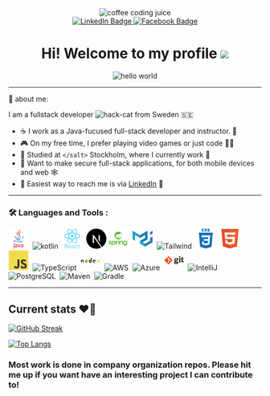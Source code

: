 <div id="header" align="center">
 <img src="https://media1.giphy.com/media/pQkgcbJTrvg1B3hJXv/giphy.gif?cid=ecf05e47gmttavfsga4iv5v85vig3vl1uqoy98v72d2s3eod&rid=giphy.gif&ct=s" width="200" alt="coffee coding juice"/>
  <div id="badges" align="center">
    <a href="https://www.linkedin.com/in/felixandreberg/">
    <img src="https://img.shields.io/badge/LinkedIn-blue?style=for-the-badge&logo=linkedin&logoColor=white" alt="LinkedIn Badge"/>
  </a>
  <a href="https://www.facebook.com/bacongubbe/">
    <img src="https://img.shields.io/badge/facebook-blue?style=for-the-badge&logo=facebook&logoColor=white" alt="Facebook Badge"/>
  </a>
  </div>
  <h1>
  Hi! Welcome to my profile
  <img src="https://media.giphy.com/media/hvRJCLFzcasrR4ia7z/giphy.gif" width="30px"/>
</h1>
</div>
<div align="center">
  <img src="https://www.wingstechsolutions.com/wp-content/uploads/2022/03/full-stack-development.gif" width="700" alt="hello world"/>
</div>
 
---

📝 about me: 

I am a fullstack developer <img src="https://media.giphy.com/media/WUlplcMpOCEmTGBtBW/giphy.gif" alt="hack-cat" width="30"> from Sweden 🇸🇪

- ☕ I work as a Java-fucused full-stack developer and instructor. 🍃
- 🎮 On my free time, I prefer playing video games or just code 👨‍💻
- 🧂 Studied at `</salt>` Stockholm, where I currently work 💪
- 📱 Want to make secure full-stack applications, for both mobile devices and web 🕸️
- 🔗 Easiest way to reach me is via [LinkedIn](https://https://www.linkedin.com/in/felixandreberg/) 🤙

---
### :hammer_and_wrench: Languages and Tools :

<div>
  <img src="https://github.com/devicons/devicon/blob/master/icons/java/java-original-wordmark.svg" title="Java" alt="Java" width="40" height="40"/>&nbsp;
  <img src="https://upload.wikimedia.org/wikipedia/commons/3/37/Kotlin_Icon_2021.svg" title="Kotlin" alt="kotlin" width="40" height="40" />&nbsp;
  <img src="https://github.com/devicons/devicon/blob/master/icons/react/react-original-wordmark.svg" title="React" alt="React" width="40" height="40"/>&nbsp;
  <img src="https://github.com/devicons/devicon/blob/master/icons/nextjs/nextjs-original.svg" title="NextJS" alt="NextJS" width="40" height="40" />
  <img src="https://github.com/devicons/devicon/blob/master/icons/spring/spring-original-wordmark.svg" title="Spring" alt="Spring" width="40" height="40"/>&nbsp;
  <img src="https://github.com/devicons/devicon/blob/master/icons/materialui/materialui-original.svg" title="Material UI" alt="Material UI" width="40" height="40"/>&nbsp;
   <img src="https://www.svgrepo.com/show/374118/tailwind.svg" title="Tailwind" alt="Tailwind" width="40" height="40"/>&nbsp;
  <img src="https://github.com/devicons/devicon/blob/master/icons/css3/css3-plain-wordmark.svg"  title="CSS3" alt="CSS" width="40" height="40"/>&nbsp;
  <img src="https://github.com/devicons/devicon/blob/master/icons/html5/html5-original.svg" title="HTML5" alt="HTML" width="40" height="40"/>&nbsp;
  <img src="https://github.com/devicons/devicon/blob/master/icons/javascript/javascript-original.svg" title="JavaScript" alt="JavaScript" width="40" height="40"/>&nbsp;
   <img src="https://www.svgrepo.com/show/354478/typescript-icon.svg" title="TypeScript" alt="TypeScript" width="40" height="40"/>&nbsp;
  <img src="https://github.com/devicons/devicon/blob/master/icons/nodejs/nodejs-original-wordmark.svg" title="NodeJS" alt="NodeJS" width="40" height="40"/>&nbsp;
  <img src="https://www.svgrepo.com/show/448266/aws.svg" title="AWS" alt="AWS" width="40" height="40"/>&nbsp;
  <img src="https://www.svgrepo.com/show/331302/azure-v2.svg" title="Azure" alt="Azure" width="40" height="40" />&nbsp;
  <img src="https://github.com/devicons/devicon/blob/master/icons/git/git-original-wordmark.svg" title="Git" alt="Git" width="40" height="40"/>&nbsp;
 <img src="https://upload.wikimedia.org/wikipedia/commons/9/9c/IntelliJ_IDEA_Icon.svg" title="IntelliJ" alt="IntelliJ" width="40" height="40" />&nbsp;
 <img src="https://upload.wikimedia.org/wikipedia/commons/2/29/Postgresql_elephant.svg" title="PostgreSQL" alt="PostgreSQL" width="40" height="40" />&nbsp;
 <img src="https://www.svgrepo.com/show/373829/maven.svg" title="Maven" alt="Maven" width="40" height="40" />&nbsp;
 <img src="https://www.svgrepo.com/show/353831/gradle.svg" title="Gradle" alt="Gradle" width="40" height="40" />&nbsp;
</div>

---

## Current stats ❤️‍🔥 
[![GitHub Streak](https://github-readme-streak-stats.herokuapp.com?user=bacongubbe&theme=java-dark&border_radius=4.7&background=161B22)](https://git.io/streak-stats) 

[![Top Langs](https://github-readme-stats.vercel.app/api/top-langs/?username=bacongubbe&layout=compact&theme=vision-friendly-dark)](https://github.com/anuraghazra/github-readme-stats)

### Most work is done in company organization repos. Please hit me up if you want have an interesting project I can contribute to! 


